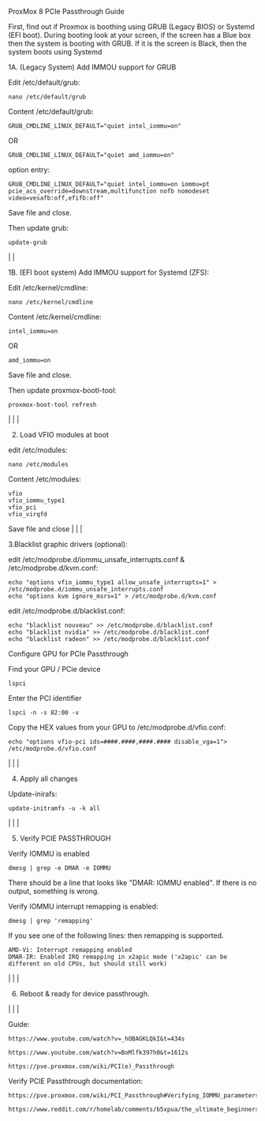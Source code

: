 ProxMox 8 PCIe Passthrough Guide


First, find out if Proxmox is boothing using GRUB (Legacy BIOS) or Systemd (EFI boot).
During booting look at your screen, if the screen has a Blue box then the system is booting with GRUB.
If it is the screen is Black, then the system boots using Systemd



1A. (Legacy System) Add IMMOU support for GRUB

Edit /etc/default/grub:
```	
nano /etc/default/grub
```
Content /etc/default/grub:
```
GRUB_CMDLINE_LINUX_DEFAULT="quiet intel_iommu=on"
```
OR
```
GRUB_CMDLINE_LINUX_DEFAULT="quiet amd_iommu=on"
```
option entry:
```
GRUB_CMDLINE_LINUX_DEFAULT="quiet intel_iommu=on iommu=pt pcie_acs_override=downstream,multifunction nofb nomodeset video=vesafb:off,efifb:off"
```

Save file and close.

Then update grub:
```
update-grub
```
|
|

1B. (EFI boot system) Add IMMOU support for Systemd (ZFS):

Edit /etc/kernel/cmdline:
```
nano /etc/kernel/cmdline
```
Content /etc/kernel/cmdline:
```	
intel_iommu=on
```
OR
```
amd_iommu=on
```
Save file and close.

Then update proxmox-bootl-tool:
```
proxmox-boot-tool refresh
```
|
|
|

2. Load VFIO modules at boot

edit /etc/modules:
```
nano /etc/modules
```
Content /etc/modules:
```
vfio
vfio_iommu_type1
vfio_pci
vfio_virqfd
```
Save file and close
|
|
|

3.Blacklist graphic drivers (optional):

edit /etc/modprobe.d/iommu_unsafe_interrupts.conf & /etc/modprobe.d/kvm.conf:
```
echo "options vfio_iommu_type1 allow_unsafe_interrupts=1" > /etc/modprobe.d/iommu_unsafe_interrupts.conf
echo "options kvm ignore_msrs=1" > /etc/modprobe.d/kvm.conf
```
edit /etc/modprobe.d/blacklist.conf:
```
echo "blacklist nouveau" >> /etc/modprobe.d/blacklist.conf
echo "blacklist nvidia" >> /etc/modprobe.d/blacklist.conf
echo "blacklist radeon" >> /etc/modprobe.d/blacklist.conf
```

Configure GPU for PCIe Passthrough

Find your GPU / PCie device
```
lspci
```
Enter the PCI identifier
```
lspci -n -s 82:00 -v
```
Copy the HEX values from your GPU to /etc/modprobe.d/vfio.conf:
```
echo "options vfio-pci ids=####.####,####.#### disable_vga=1"> /etc/modprobe.d/vfio.conf
```
|
|
|

4. Apply all changes

Update-inirafs:
```
update-initramfs -u -k all
```
|
|
|

5. Verify PCIE PASSTHROUGH

Verify IOMMU is enabled
```
dmesg | grep -e DMAR -e IOMMU
```	
There should be a line that looks like "DMAR: IOMMU enabled". If there is no output, something is wrong.

Verify IOMMU interrupt remapping is enabled:
```
dmesg | grep 'remapping'	
```	

If you see one of the following lines: then remapping is supported.
```	
AMD-Vi: Interrupt remapping enabled
DMAR-IR: Enabled IRQ remapping in x2apic mode ('x2apic' can be different on old CPUs, but should still work)
```
|
|
|

6. Reboot & ready for device passthrough.

|
|
|


Guide:
```	
https://www.youtube.com/watch?v=_hOBAGKLQkI&t=434s
```
```
https://www.youtube.com/watch?v=BoMlfk397h0&t=1612s
```
```
https://pve.proxmox.com/wiki/PCI(e)_Passthrough
````

Verify PCIE Passthtrough documentation:
```
https://pve.proxmox.com/wiki/PCI_Passthrough#Verifying_IOMMU_parameters
```
```
https://www.reddit.com/r/homelab/comments/b5xpua/the_ultimate_beginners_guide_to_gpu_passthrough/
```

